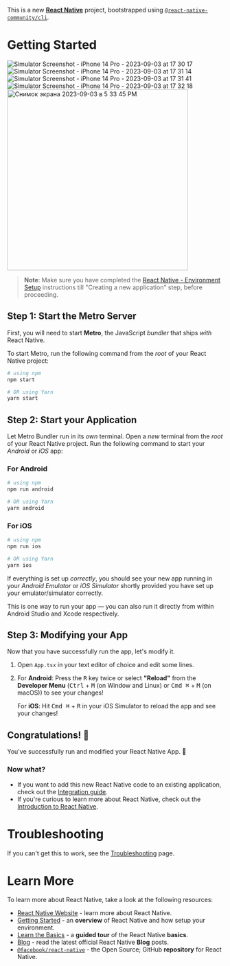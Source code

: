 This is a new [**React Native**](https://reactnative.dev) project, bootstrapped using [`@react-native-community/cli`](https://github.com/react-native-community/cli).

# Getting Started
![Simulator Screenshot - iPhone 14 Pro - 2023-09-03 at 17 30 17](https://github.com/PavelTishenko/Awesome-Exercises/assets/32521236/4829c85e-e1cd-4932-9964-e076a176a65b)
![Simulator Screenshot - iPhone 14 Pro - 2023-09-03 at 17 31 14](https://github.com/PavelTishenko/Awesome-Exercises/assets/32521236/a1f673e5-07e0-4c1a-9c90-d9e5b4d9d780)
![Simulator Screenshot - iPhone 14 Pro - 2023-09-03 at 17 31 41](https://github.com/PavelTishenko/Awesome-Exercises/assets/32521236/6f547322-bf81-4a16-af8a-e26d50eff77d)
![Simulator Screenshot - iPhone 14 Pro - 2023-09-03 at 17 32 18](https://github.com/PavelTishenko/Awesome-Exercises/assets/32521236/4e106d55-c5f1-4d00-b3db-7e06d07c3f63)
<img width="421" alt="Снимок экрана 2023-09-03 в 5 33 45 PM" src="https://github.com/PavelTishenko/Awesome-Exercises/assets/32521236/26a01b27-3e29-45b4-b44e-c84892979b0d">


>**Note**: Make sure you have completed the [React Native - Environment Setup](https://reactnative.dev/docs/environment-setup) instructions till "Creating a new application" step, before proceeding.

## Step 1: Start the Metro Server

First, you will need to start **Metro**, the JavaScript _bundler_ that ships _with_ React Native.

To start Metro, run the following command from the _root_ of your React Native project:

```bash
# using npm
npm start

# OR using Yarn
yarn start
```

## Step 2: Start your Application

Let Metro Bundler run in its _own_ terminal. Open a _new_ terminal from the _root_ of your React Native project. Run the following command to start your _Android_ or _iOS_ app:

### For Android

```bash
# using npm
npm run android

# OR using Yarn
yarn android
```

### For iOS

```bash
# using npm
npm run ios

# OR using Yarn
yarn ios
```

If everything is set up _correctly_, you should see your new app running in your _Android Emulator_ or _iOS Simulator_ shortly provided you have set up your emulator/simulator correctly.

This is one way to run your app — you can also run it directly from within Android Studio and Xcode respectively.

## Step 3: Modifying your App

Now that you have successfully run the app, let's modify it.

1. Open `App.tsx` in your text editor of choice and edit some lines.
2. For **Android**: Press the <kbd>R</kbd> key twice or select **"Reload"** from the **Developer Menu** (<kbd>Ctrl</kbd> + <kbd>M</kbd> (on Window and Linux) or <kbd>Cmd ⌘</kbd> + <kbd>M</kbd> (on macOS)) to see your changes!

   For **iOS**: Hit <kbd>Cmd ⌘</kbd> + <kbd>R</kbd> in your iOS Simulator to reload the app and see your changes!

## Congratulations! :tada:

You've successfully run and modified your React Native App. :partying_face:

### Now what?

- If you want to add this new React Native code to an existing application, check out the [Integration guide](https://reactnative.dev/docs/integration-with-existing-apps).
- If you're curious to learn more about React Native, check out the [Introduction to React Native](https://reactnative.dev/docs/getting-started).

# Troubleshooting

If you can't get this to work, see the [Troubleshooting](https://reactnative.dev/docs/troubleshooting) page.

# Learn More

To learn more about React Native, take a look at the following resources:

- [React Native Website](https://reactnative.dev) - learn more about React Native.
- [Getting Started](https://reactnative.dev/docs/environment-setup) - an **overview** of React Native and how setup your environment.
- [Learn the Basics](https://reactnative.dev/docs/getting-started) - a **guided tour** of the React Native **basics**.
- [Blog](https://reactnative.dev/blog) - read the latest official React Native **Blog** posts.
- [`@facebook/react-native`](https://github.com/facebook/react-native) - the Open Source; GitHub **repository** for React Native.
